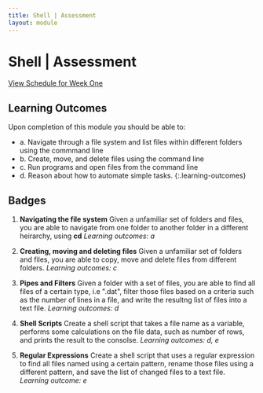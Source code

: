 ```yaml
---
title: Shell | Assessment
layout: module
---
```




# Shell | Assessment
[View Schedule for Week One](index.html)


## Learning Outcomes

Upon completion of this module you should be able to:

- a. Navigate through a file system and list files within different folders using the commmand line
- b. Create, move, and delete files using the command line
- c. Run programs and open files from the command line
- d. Reason about how to automate simple tasks.
{:.learning-outcomes}



## Badges

1. **Navigating the file system**
Given a unfamiliar set of folders and files, you are able to navigate from one folder to another folder in a different heirarchy, using **cd**
_Learning outcomes: a_


3. **Creating, moving and deleting files**
Given a unfamiliar set of folders and files, you are able to copy, move and delete files from different folders.
_Learning outcomes: c_


4. **Pipes and Filters**
Given a folder with a set of files, you are able to find all files of a certain type, i.e ".dat", filter those files based on a criteria such as the number of lines in a file, and write the resultng list of files into a text file.
_Learning outcomes: d_


5. **Shell Scripts**
Create a shell script that takes a file name as a variable,
performs some calculations on the file data, such as number of rows, and prints the result to the consolse.
_Learning outcomes: d, e_


6. **Regular Expressions**
Create a shell script that uses a regular expression to find all files named using a certain pattern, rename those files using a different pattern, and save the list of changed files to a text file.
_Learning outcome: e_


